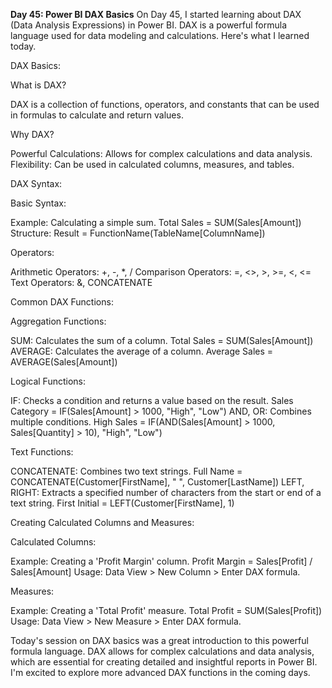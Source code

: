 **Day 45: Power BI DAX Basics**
On Day 45, I started learning about DAX (Data Analysis Expressions) in Power BI. DAX is a powerful formula language used for data modeling and calculations. Here's what I learned today.

DAX Basics:

What is DAX?

DAX is a collection of functions, operators, and constants that can be used in formulas to calculate and return values.

Why DAX?

Powerful Calculations: Allows for complex calculations and data analysis.
Flexibility: Can be used in calculated columns, measures, and tables.

DAX Syntax:

Basic Syntax:

Example: Calculating a simple sum.
Total Sales = SUM(Sales[Amount])
Structure: Result = FunctionName(TableName[ColumnName])

Operators:

Arithmetic Operators: +, -, *, /
Comparison Operators: =, <>, >, >=, <, <=
Text Operators: &, CONCATENATE

Common DAX Functions:

Aggregation Functions:

SUM: Calculates the sum of a column.
Total Sales = SUM(Sales[Amount])
AVERAGE: Calculates the average of a column.
Average Sales = AVERAGE(Sales[Amount])

Logical Functions:

IF: Checks a condition and returns a value based on the result.
Sales Category = IF(Sales[Amount] > 1000, "High", "Low")
AND, OR: Combines multiple conditions.
High Sales = IF(AND(Sales[Amount] > 1000, Sales[Quantity] > 10), "High", "Low")

Text Functions:

CONCATENATE: Combines two text strings.
Full Name = CONCATENATE(Customer[FirstName], " ", Customer[LastName])
LEFT, RIGHT: Extracts a specified number of characters from the start or end of a text string.
First Initial = LEFT(Customer[FirstName], 1)

Creating Calculated Columns and Measures:

Calculated Columns:

Example: Creating a 'Profit Margin' column.
Profit Margin = Sales[Profit] / Sales[Amount]
Usage: Data View > New Column > Enter DAX formula.

Measures:

Example: Creating a 'Total Profit' measure.
Total Profit = SUM(Sales[Profit])
Usage: Data View > New Measure > Enter DAX formula.


Today's session on DAX basics was a great introduction to this powerful formula language. DAX allows for complex calculations and data analysis, which are essential for creating detailed and insightful reports in Power BI. I'm excited to explore more advanced DAX functions in the coming days.